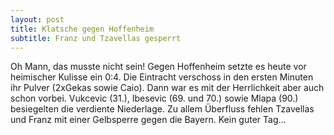 ```yaml
---
layout: post
title: Klatsche gegen Hoffenheim
subtitle: Franz und Tzavellas gesperrt
---
```


Oh Mann, das musste nicht sein! Gegen Hoffenheim setzte es heute vor heimischer Kulisse ein 0:4. Die Eintracht verschoss in den ersten Minuten ihr Pulver (2xGekas sowie Caio). Dann war es mit der Herrlichkeit aber auch schon vorbei. Vukcevic (31.), Ibesevic (69. und 70.) sowie Mlapa (90.) besiegelten die verdiente Niederlage. Zu allem Überfluss fehlen Tzavellas und Franz mit einer Gelbsperre gegen die Bayern. Kein guter Tag...


